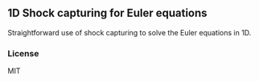 ## 1D Shock capturing for Euler equations

Straightforward use of shock capturing to solve the Euler equations in 1D.

### License

MIT

